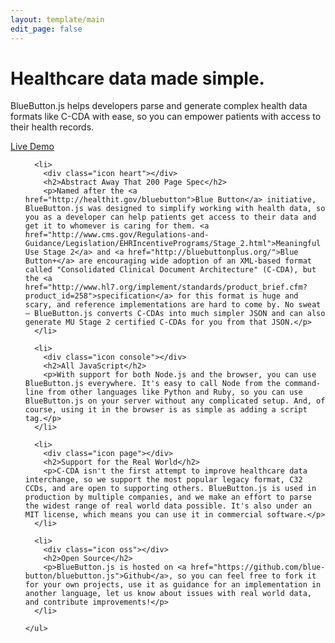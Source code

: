 ```yaml
---
layout: template/main
edit_page: false
---
```


<style>.main { padding: 0; }</style>

<div class="home first">
  <div class="content">
    <div class="box">
      <h1>Healthcare data made simple.</h1>
      <p>BlueButton.js helps developers parse and generate complex health data formats like C-CDA with ease, so you can empower patients with access to their health records.</p>
      <div class="center">
        <a class="button" href="{{ site.baseurl }}/sandbox"><span>Live Demo</span></a>
      </div>
    </div>
  </div>
</div>

<div class="home second">
  <div class="content">
    <ul>
      
      <li>
        <div class="icon heart"></div>
        <h2>Abstract Away That 200 Page Spec</h2>
        <p>Named after the <a href="http://healthit.gov/bluebutton">Blue Button</a> initiative, BlueButton.js was designed to simplify working with health data, so you as a developer can help patients get access to their data and get it to whomever is caring for them. <a href="http://www.cms.gov/Regulations-and-Guidance/Legislation/EHRIncentivePrograms/Stage_2.html">Meaningful Use Stage 2</a> and <a href="http://bluebuttonplus.org/">Blue Button+</a> are encouraging wide adoption of an XML-based format called "Consolidated Clinical Document Architecture" (C-CDA), but the <a href="http://www.hl7.org/implement/standards/product_brief.cfm?product_id=258">specification</a> for this format is huge and scary, and reference implementations are hard to come by. No sweat – BlueButton.js converts C-CDAs into much simpler JSON and can also generate MU Stage 2 certified C-CDAs for you from that JSON.</p>
      </li>

      <li>
        <div class="icon console"></div>
        <h2>All JavaScript</h2>
        <p>With support for both Node.js and the browser, you can use BlueButton.js everywhere. It's easy to call Node from the command-line from other languages like Python and Ruby, so you can use BlueButton.js on your server without any complicated setup. And, of course, using it in the browser is as simple as adding a script tag.</p>
      </li>

      <li>
        <div class="icon page"></div>
        <h2>Support for the Real World</h2>
        <p>C-CDA isn't the first attempt to improve healthcare data interchange, so we support the most popular legacy format, C32 CCDs, and are open to supporting others. BlueButton.js is used in production by multiple companies, and we make an effort to parse the widest range of real world data possible. It's also under an MIT license, which means you can use it in commercial software.</p>
      </li>

      <li>
        <div class="icon oss"></div>
        <h2>Open Source</h2>
        <p>BlueButton.js is hosted on <a href="https://github.com/blue-button/bluebutton.js">Github</a>, so you can feel free to fork it for your own projects, use it as guidance for an implementation in another language, let us know about issues with real world data, and contribute improvements!</p>
      </li>
      
    </ul>
  </div>
</div>

